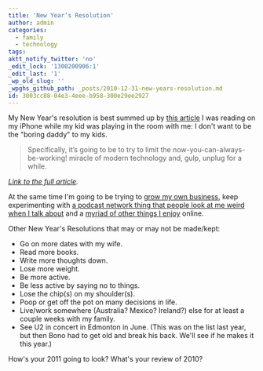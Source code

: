 ```yaml
---
title: 'New Year’s Resolution'
author: admin
categories:
  - family
  - technology
tags: 
aktt_notify_twitter: 'no'
_edit_lock: '1300200906:1'
_edit_last: '1'
_wp_old_slug: ''
_wpghs_github_path: _posts/2010-12-31-new-years-resolution.md
id: 3003cc88-04e3-4eee-b958-300e29ee2927
---
```

<p>My New Year's resolution is best summed up by <a href="http://www.businessinsider.com/the-wake-up-call-2010-12">this article</a> I was reading on my iPhone while my kid was playing in the room with me: I don't want to be the "boring daddy" to my kids.</p>
<blockquote><p>Specifically, it’s going to be to try to limit the now-you-can-always-be-working! miracle of modern technology and, gulp, unplug for a while.</p></blockquote>
<p><em><a href="http://www.businessinsider.com/the-wake-up-call-2010-12">Link to the full article</a>.</em></p>
<p>At the same time I'm going to be trying to <a href="http://blog.lemonproductions.ca/">grow my own business</a>, keep experimenting with <a href="http://ssktn.com/">a podcast network thing that people look at me weird when I talk about</a> and a <a href="https://chrisenns.com/">myriad of other things I enjoy</a> online.</p>
<p>Other New Year's Resolutions that may or may not be made/kept:</p>
<ul>
<li>Go on more dates with my wife.</li>
<li>Read more books.</li>
<li>Write more thoughts down.</li>
<li>Lose more weight.</li>
<li>Be more active.</li>
<li>Be less active by saying no to things.</li>
<li>Lose the chip(s) on my shoulder(s).</li>
<li>Poop or get off the pot on many decisions in life.</li>
<li>Live/work somewhere (Australia? Mexico? Ireland?) else for at least a couple weeks with my family.</li>
<li>See U2 in concert in Edmonton in June. (This was on the list last year, but then Bono had to get old and break his back. We'll see if he makes it this year.)</li>
</ul>
<p>How's your 2011 going to look? What's your review of 2010?</p>
